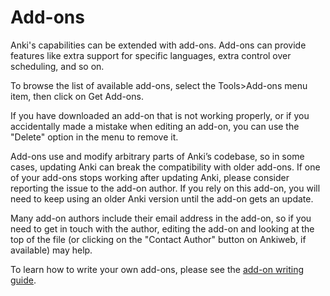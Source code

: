 # Add-ons

Anki's capabilities can be extended with add-ons. Add-ons can provide
features like extra support for specific languages, extra control over
scheduling, and so on.

To browse the list of available add-ons, select the Tools>Add-ons
menu item, then click on Get Add-ons.

If you have downloaded an add-on that is not working properly, or if you
accidentally made a mistake when editing an add-on, you can use the
"Delete" option in the menu to remove it.

Add-ons use and modify arbitrary parts of Anki’s codebase, so in some
cases, updating Anki can break the compatibility with older add-ons. If 
one of your add-ons stops working after updating Anki, please consider
reporting the issue to the add-on author. If you rely on this add-on,
you will need to keep using an older Anki version until the add-on gets 
an update. 

Many add-on authors include their email address in the add-on, so if you
need to get in touch with the author, editing the add-on and looking at
the top of the file (or clicking on the "Contact Author" button on 
Ankiweb, if available) may help.

To learn how to write your own add-ons, please see the [add-on writing
guide](https://addon-docs.ankiweb.net).
